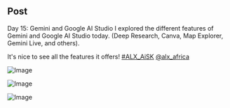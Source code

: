 ## Post

Day 15: Gemini and Google AI Studio I explored the different features of Gemini and Google AI Studio today. (Deep Research, Canva, Map Explorer, Gemini Live, and others).

It's nice to see all the features it offers! [#ALX_AiSK](https://x.com/hashtag/ALX_AiSK?src=hashtag_click) [@alx_africa](https://x.com/alx_africa)

![Image](https://pbs.twimg.com/media/GqiInmAbcAAxj1u?format=jpg&name=360x360)

![Image](https://pbs.twimg.com/media/GqiIoozXEAARgOC?format=jpg&name=360x360)

![Image](https://pbs.twimg.com/media/GqiKz_hWQAAJ7vr?format=jpg&name=360x360)
